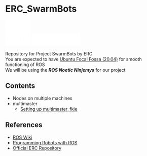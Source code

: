 # ERC_SwarmBots
<img src="assets/img/ERC_logo.png" alt="drawing" height="80"/>  
<img src="assets/img/ROS_logo.png" alt="drawing" height="40"/>

Repository for Project SwarmBots by ERC  
You are expected to have [Ubuntu Focal Fossa (20.04)](https://releases.ubuntu.com/focal/) for smooth functioning of ROS  
We will be using the ***ROS Noetic Ninjemys*** for our project
## Contents
- Nodes on multiple machines
- multimaster
  - [Setting up multimaster_fkie](/multimaster/SETUP.md)
## References
- [ROS Wiki](https://wiki.ros.org/)
- [Programming Robots with ROS](/Programming_Robots_with_ROS.pdf)
- [Official ERC Repository](https://github.com/ERC-BPGC/swarm_bots)
